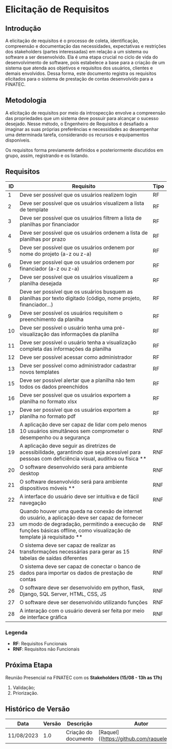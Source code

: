 # Elicitação de Requisitos

## Introdução

A elicitação de requisitos é o processo de coleta, identificação, compreensão e documentação das necessidades, expectativas e restrições dos stakeholders (partes interessadas) em relação a um sistema ou software a ser desenvolvido. Ela é uma etapa crucial no ciclo de vida do desenvolvimento de software, pois estabelece a base para a criação de um sistema que atenda aos objetivos e requisitos dos usuários, clientes e demais envolvidos. Dessa forma, este documento registra os requisitos elicitados para o sistema de prestação de contas desenvolvido para a FINATEC.

## Metodologia

A elicitação de requisitos por meio da introspecção envolve a compreensão das propriedades que um sistema deve possuir para alcançar o sucesso desejado. Nesse método, o Engenheiro de Requisitos é desafiado a imaginar as suas próprias preferências e necessidades ao desempenhar uma determinada tarefa, considerando os recursos e equipamentos disponíveis.

Os requisitos forma previamente definidos e posteriormente discutidos em grupo, assim, registrando e os listando.

## Requisitos

| ID | Requisito | Tipo |
| --- | --- | --- |
| 1 | Deve ser possível que os usuários realizem login  | RF |
| 2 | Deve ser possível que os usuários visualizem a lista de template | RF |
| 3 | Deve ser possível que os usuários filtrem a lista de planilhas por financiador | RF |
| 4 | Deve ser possível que os usuários ordenem a lista de planilhas por prazo | RF |
| 5 | Deve ser possível que os usuários ordenem por nome do projeto (a-z ou z-a) | RF |
| 6 | Deve ser possível que os usuários ordenem por financiador (a-z ou z-a) | RF |
| 7 | Deve ser possível que os usuários visualizem a planilha desejada | RF |
| 8 | Deve ser possível que os usuários busquem as planilhas por texto digitado (código, nome projeto, financiador…) | RF |
| 9 | Deve ser possível os usuários requisitem o preenchimento da planilha | RF |
| 10 | Deve ser possível o usuário tenha uma pré-visualização das informações da planilha | RF |
| 11 | Deve ser possível o usuário tenha a visualização completa das informações da planilha | RF |
| 12 | Deve ser possível acessar como administrador  | RF  |
| 13 | Deve ser possível como administrador cadastrar novos templates | RF |
| 15 | Deve ser possível alertar que a planilha não tem todos os dados preenchidos | RF |
| 16 | Deve ser possível que os usuários exportem a planilha no formato xlsx | RF |
| 17 | Deve ser possível que os usuários exportem a planilha no formato pdf | RF |
| 18 | A aplicação deve ser capaz de lidar com pelo menos 10 usuários simultâneos sem comprometer o desempenho ou a segurança | RNF |
| 19 | A aplicação deve seguir as diretrizes de acessibilidade, garantindo que seja acessível para pessoas com deficiência visual, auditiva ou física ** | RNF |
| 20 | O software desenvolvido será para ambiente desktop | RNF |
| 21 | O software desenvolvido será para ambiente dispositivos móveis ** | RNF |
| 22 | A interface do usuário deve ser intuitiva e de fácil navegação | RNF |
| 23 | Quando houver uma queda na conexão de internet do usuário, a aplicação deve ser capaz de fornecer um modo de degradação, permitindo a execução de funções básicas offline, como visualização de template já requisitado ** | RNF |
| 24 | O sistema deve ser capaz de realizar as transformações necessárias para gerar as 15 tabelas de saídas diferentes | RNF |
| 25 | O sistema deve ser capaz de conectar o banco de dados para importar os dados de prestação de contas | RNF |
| 26 | O software deve ser desenvolvido em python, flask, Django, SQL Server, HTML, CSS, JS | RNF |
| 27 | O software deve ser desenvolvido utilizando funções | RNF |
| 28 | A interação com o usuário deverá ser feita por meio de interface gráfica | RNF |

### Legenda

- **RF**: Requisitos Funcionais
- **RNF**: Requisitos não Funcionais

## Próxima Etapa

Reunião Presencial na FINATEC com os **Stakeholders (15/08 - 13h as 17h)**

  1.  Validação;
  2.  Priorização.

## Histórico de Versão

| Data | Versão | Descrição | Autor | Revisor | Issue |
| --- | --- | --- | --- | --- | --- |
| 11/08/2023 | 1.0 | Criação do documento | [Raquel]((https://github.com/raqueleucaria) | [Isaac](https://github.com/IsaacLuscaEditar) | [#31](https://github.com/ResidenciaTICBrisa/05_PipelineFinatec/issues/31) |